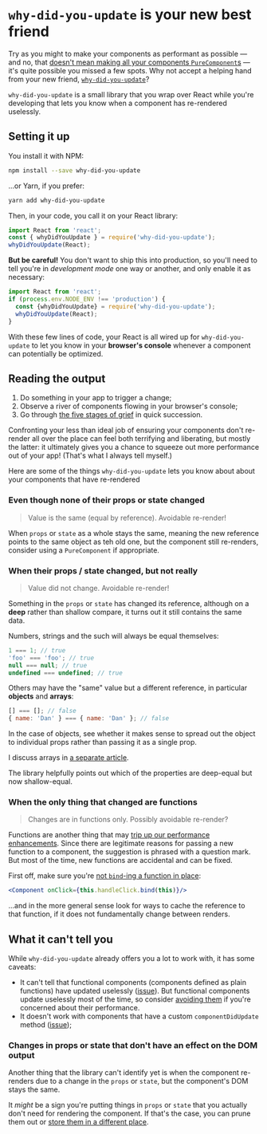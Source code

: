 # `why-did-you-update` is your new best friend

Try as you might to make your components as performant as possible — and no, that [doesn't mean making all your components `PureComponent`s](./purecomponent-caveats.md) — it's quite possible you missed a few spots. Why not accept a helping hand from your new friend, [`why-did-you-update`](https://github.com/maicki/why-did-you-update)?

`why-did-you-update` is a small library that you wrap over React while you're developing that lets you know when a component has re-rendered uselessly. 

## Setting it up

You install it with NPM:

```sh
npm install --save why-did-you-update
```

...or Yarn, if you prefer:

```sh
yarn add why-did-you-update
```

Then, in your code, you call it on your React library:

```js
import React from 'react';
const { whyDidYouUpdate } = require('why-did-you-update');
whyDidYouUpdate(React);
```

__But be careful!__ You don't want to ship this into production, so you'll need to tell you're in _development mode_ one way or another, and only enable it as necessary:

```js
import React from 'react';
if (process.env.NODE_ENV !== 'production') {
  const {whyDidYouUpdate} = require('why-did-you-update');
  whyDidYouUpdate(React);
}
```

With these few lines of code, your React is all wired up for `why-did-you-update` to let you know in your __browser's console__ whenever a component can potentially be optimized.

## Reading the output

1. Do something in your app to trigger a change;
2. Observe a river of components flowing in your browser's console;
3. Go through [the five stages of grief](https://en.wikipedia.org/wiki/K%C3%BCbler-Ross_model#Stages_of_grief) in quick succession.

Confronting your less than ideal job of ensuring your components don't re-render all over the place can feel both terrifying and liberating, but mostly the latter: it ultimately gives you a chance to squeeze out more performance out of your app! (That's what I always tell myself.)

Here are some of the things `why-did-you-update` lets you know about about your components that have re-rendered

### Even though none of their props or state changed

> Value is the same (equal by reference). Avoidable re-render!

When `props` or `state` as a whole stays the same, meaning the new reference points to the same object as teh old one, but the component still re-renders, consider using a `PureComponent` if appropriate.

### When their props / state changed, but not really

> Value did not change. Avoidable re-render!

Something in the `props` or `state` has changed its reference, although on a __deep__ rather than shallow compare, it turns out it still contains the same data.

Numbers, strings and the such will always be equal themselves:

```js
1 === 1; // true
'foo' === 'foo'; // true
null === null; // true
undefined === undefined; // true
```

Others may have the "same" value but a different reference, in particular __objects__ and __arrays__:

```js
[] === []; // false
{ name: 'Dan' } === { name: 'Dan' }; // false
```

In the case of objects, see whether it makes sense to spread out the object to individual props rather than passing it as a single prop.

I discuss arrays in [a separate article](./arrays-as-props.md).

The library helpfully points out which of the properties are deep-equal but now shallow-equal.

### When the only thing that changed are functions

> Changes are in functions only. Possibly avoidable re-render?

Functions are another thing that may [trip up our performance enhancements](./purecomponent-caveats.md). Since there are legitimate reasons for passing a new function to a component, the suggestion is phrased with a question mark. But most of the time, new functions are accidental and can be fixed.

First off, make sure you're [not `bind`-ing a function in place](./property-pattern.md):

```jsx
<Component onClick={this.handleClick.bind(this)}/>
```

...and in the more general sense look for ways to cache the reference to that function, if it does not fundamentally change between renders.

## What it can't tell you

While `why-did-you-update` already offers you a lot to work with, it has some caveats:

* It can't tell that functional components (components defined as plain functions) have updated uselessly ([issue](https://github.com/maicki/why-did-you-update/issues/10)). But functional components update uselessly most of the time, so consider [avoiding them](./components.md) if you're concerned about their performance.
* It doesn't work with components that have a custom `componentDidUpdate` method ([issue](https://github.com/maicki/why-did-you-update/issues/17));

### Changes in props or state that don't have an effect on the DOM output

Another thing that the library can't identify yet is when the component re-renders due to a change in the `props` or `state`, but the component's DOM stays the same.

It _might_ be a sign you're putting things in `props` or `state` that you actually don't need for rendering the component. If that's the case, you can prune them out or [store them in a different place](./derived-data.md).